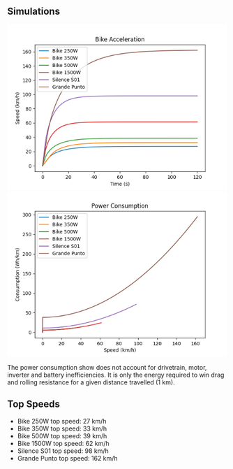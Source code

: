 
## Simulations
![Acceleration Simulation](images/simulation.png "Acceleration Simulation")
![Power Consumption Simulation](images/consumption.png "Power Consumption Simulation")

The  power consumption show does not account for drivetrain, motor, inverter and battery inefficiencies.
It is only the energy required to win drag and rolling resistance for a given distance travelled (1 km).

## Top Speeds
- Bike 250W top speed: 27 km/h
- Bike 350W top speed: 33 km/h
- Bike 500W top speed: 39 km/h
- Bike 1500W top speed: 62 km/h
- Silence S01 top speed: 98 km/h
- Grande Punto top speed: 162 km/h
